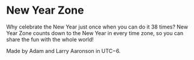 # New Year Zone

Why celebrate the New Year just once when you can do it 38 times? New Year Zone counts down to the New Year in every time zone, so you can share the fun with the whole world!

Made by Adam and Larry Aaronson in UTC−6.